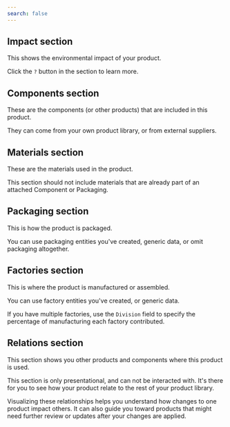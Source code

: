 ```yaml
---
search: false
---
```


<div id="see-impact-section">

## Impact section

This shows the environmental impact of your product.

Click the `?` button in the section to learn more.

</div>



<div id="add-components-section">

## Components section

These are the components (or other products) that are included in this product.

They can come from your own product library, or from external suppliers.

</div>


<div id="add-materials-section">

## Materials section

These are the materials used in the product.

This section should not include materials that are already part of an attached Component or Packaging.

</div>


<div id="add-packaging-section">

## Packaging section

This is how the product is packaged.

You can use packaging entities you've created, generic data, or omit packaging altogether.

</div>

<div id="add-factories-section">

## Factories section

This is where the product is manufactured or assembled.

You can use factory entities you've created, or generic data.

If you have multiple factories, use the `Division` field to specify the percentage of manufacturing each factory contributed.
</div>


<div id="see-relations-section">

## Relations section

This section shows you other products and components where this product is used.

This section is only presentational, and can not be interacted with. It's there for you to see how your product relate to the rest of your product library.

Visualizing these relationships helps you understand how changes to one product impact others. It can also guide you toward products that might need further review or updates after your changes are applied.

</div>